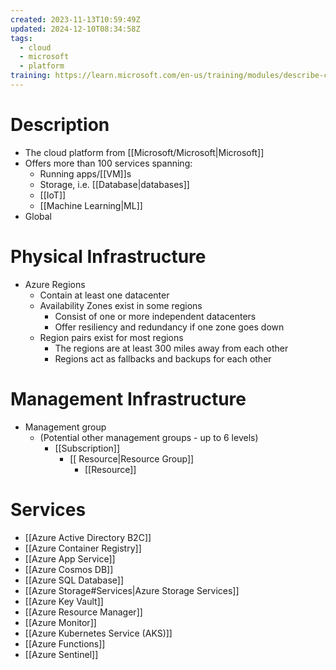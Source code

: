 ```yaml
---
created: 2023-11-13T10:59:49Z
updated: 2024-12-10T08:34:58Z
tags:
  - cloud
  - microsoft
  - platform
training: https://learn.microsoft.com/en-us/training/modules/describe-core-architectural-components-of-azure/
---
```

# Description
- The cloud platform from [[Microsoft/Microsoft|Microsoft]]
- Offers more than 100 services spanning:
	- Running apps/[[VM]]s
	- Storage, i.e. [[Database|databases]]
	- [[IoT]]
	- [[Machine Learning|ML]]
- Global
# Physical Infrastructure
- Azure Regions
	- Contain at least one datacenter
	- Availability Zones exist in some regions
		- Consist of one or more independent datacenters
		- Offer resiliency and redundancy if one zone goes down
	- Region pairs exist for most regions
		- The regions are at least 300 miles away from each other
		- Regions act as fallbacks and backups for each other
# Management Infrastructure
- Management group
	- (Potential other management groups - up to 6 levels)
		- [[Subscription]]
			- [[ Resource|Resource Group]]
				- [[Resource]]
# Services
- [[Azure Active Directory B2C]]
- [[Azure Container Registry]]
- [[Azure App Service]]
- [[Azure Cosmos DB]]
- [[Azure SQL Database]]
- [[Azure Storage#Services|Azure Storage Services]] 
- [[Azure Key Vault]]
- [[Azure Resource Manager]]
- [[Azure Monitor]]
- [[Azure Kubernetes Service (AKS)]]
- [[Azure Functions]]
- [[Azure Sentinel]]